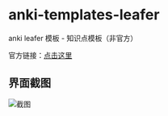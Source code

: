 # anki-templates-leafer
anki leafer 模板 - 知识点模板（非官方）

官方链接：[点击这里](http://www.lofter.com/lpost/4798b6_de8a0c1)

## 界面截图
![截图](http://imglf.nosdn.127.net/img/SWpvV0Uza0cyRDFjZjdxVm8yd1NSalhlV3BEUjVFNDNCQUNTejdMeDdoR2g4emt0QUMrZmhnPT0.png?imageView)
